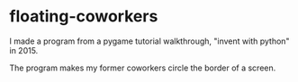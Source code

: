 # floating-coworkers
I made a program from a pygame tutorial walkthrough, "invent with python" in 2015. 

The program makes my former coworkers circle the border of a screen. 
